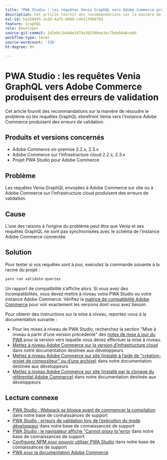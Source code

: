 ```yaml
---
title: "PWA Studio : les requêtes Venia GraphQL vers Adobe Commerce produisent des erreurs de validation"
description: Cet article fournit des recommandations sur la manière de résoudre le problème où les requêtes GraphQL storefront Venia vers l’instance Adobe Commerce produisent des erreurs de validation.
exl-id: ba268945-2a10-4af5-8089-cde21f0687bd
feature: GraphQL
role: Developer
source-git-commit: 1d2e0c1b4a8e3d79a362500ee3ec7bde84a6ce0d
workflow-type: tm+mt
source-wordcount: '326'
ht-degree: 0%

---
```


# PWA Studio : les requêtes Venia GraphQL vers Adobe Commerce produisent des erreurs de validation

Cet article fournit des recommandations sur la manière de résoudre le problème où les requêtes GraphQL storefront Venia vers l’instance Adobe Commerce produisent des erreurs de validation.

## Produits et versions concernés

* Adobe Commerce on-premise 2.2.x, 2.3.x
* Adobe Commerce sur l’infrastructure cloud 2.2.x, 2.3.x
* Projet PWA Studio pour Adobe Commerce

## Problème

Les requêtes Venia GraphQL envoyées à Adobe Commerce sur site ou à Adobe Commerce sur l’infrastructure cloud produisent des erreurs de validation.

## Cause

L’une des raisons à l’origine du problème peut être que Venia et ses requêtes GraphQL ne sont pas synchronisées avec le schéma de l’instance Adobe Commerce connectée.

## Solution

Pour tester si vos requêtes sont à jour, exécutez la commande suivante à la racine du projet :

```bash
yarn run validate-queries
```

Un rapport de compatibilité s’affiche alors. Si vous avez des incompatibilités, vous devez mettre à niveau votre PWA Studio ou votre instance Adobe Commerce. Vérifiez la [matrice de compatibilité Adobe Commerce](https://developer.adobe.com/commerce/pwa-studio/integrations/adobe-commerce/version-compatibility/) pour voir exactement les versions dont vous avez besoin.

Pour obtenir des instructions sur la mise à niveau, reportez-vous à la documentation suivante :

* Pour les mises à niveau de PWA Studio, recherchez la section &quot;Mise à niveau à partir d’une version précédente&quot; des [notes de mise à jour du PWA](https://github.com/magento/pwa-studio/releases/) pour la version vers laquelle vous devez effectuer la mise à niveau.
* [Mettez à niveau Adobe Commerce sur la version d’infrastructure cloud](https://devdocs.magento.com/cloud/project/project-upgrade.html) dans notre documentation destinée aux développeurs
* [Mettez à niveau Adobe Commerce sur site (installé à l’aide de &quot;création-projet de compositeur&quot; ou d’une archive)](https://devdocs.magento.com/guides/v2.3/comp-mgr/cli/cli-upgrade.html) dans notre documentation destinée aux développeurs
* [Mettez à niveau Adobe Commerce sur site (installé par le clonage du référentiel Adobe Commerce)](https://devdocs.magento.com/guides/v2.3/install-gde/install/cli/dev_update-magento.html) dans notre documentation destinée aux développeurs

## Lecture connexe

* [PWA Studio : Webpack se bloque avant de commencer la compilation](/help/troubleshooting/miscellaneous/pwa-studio-webpack-hangs-before-beginning-compilation.md) dans notre base de connaissances de support
* [PWA Studio : erreurs de validation lors de l’exécution du mode développeur](/help/troubleshooting/miscellaneous/pwa-studio-validation-errors-when-running-developer-mode.md) dans notre base de connaissances de support
* [PWA Studio : le navigateur affiche &quot;Cannot proxy to&quot;error](/help/troubleshooting/miscellaneous/pwa-studio-browser-displays-cannot-proxy-to-error.md) dans notre base de connaissances de support
* [Configurez NPM pour pouvoir utiliser PWA Studio](/help/how-to/general/configure-npm-to-be-able-to-use-pwa-studio.md) dans notre base de connaissances de support
* [PWA pour la documentation Adobe Commerce](https://magento.github.io/pwa-studio/)
